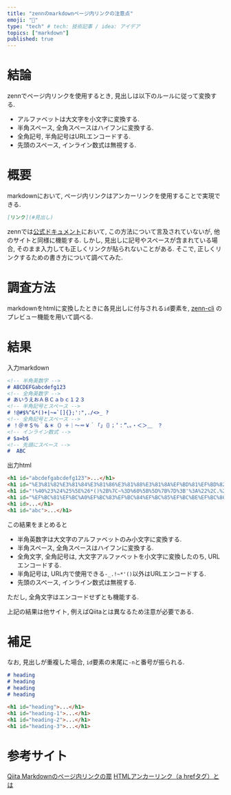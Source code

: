 ```yaml
---
title: "zennのmarkdownページ内リンクの注意点"
emoji: "🔗"
type: "tech" # tech: 技術記事 / idea: アイデア
topics: ["markdown"]
published: true
---
```


# 結論

zennでページ内リンクを使用するとき, 見出しは以下のルールに従って変換する.

 - アルファベットは大文字を小文字に変換する.
 - 半角スペース, 全角スペースはハイフンに変換する.
 - 全角記号, 半角記号はURLエンコードする.
 - 先頭のスペース, インライン数式は無視する.

# 概要

markdownにおいて, ページ内リンクはアンカーリンクを使用することで実現できる.

```markdown
[リンク](#見出し)
```

zennでは[公式ドキュメント](https://zenn.dev/zenn/articles/markdown-guide)において, この方法について言及されていないが, 他のサイトと同様に機能する. しかし, 見出しに記号やスペースが含まれている場合, そのまま入力しても正しくリンクが貼られないことがある. そこで, 正しくリンクするための書き方について調べてみた.

# 調査方法

markdownをhtmlに変換したときに各見出しに付与される`id`要素を, [zenn-cli](https://www.npmjs.com/package/zenn-cli?activeTab=readme) のプレビュー機能を用いて調べる.

# 結果

入力markdown
```markdown
<!-- 半角英数字 -->
# ABCDEFGabcdefg123
<!-- 全角英数字 -->
# あいうえおＡＢＣａｂｃ１２３
<!-- 半角記号とスペース -->
# !@#$%^&*()+|~=`[]{};':",./<>_ ?
<!-- 全角記号とスペース -->
# ！＠＃＄％＾＆＊（）＋｜〜＝￥｀「」｛｝；’：”、。・＜＞＿　？
<!-- インライン数式 -->
# $a=b$
<!-- 先頭にスペース -->
#  ABC
```

出力html
```html
<h1 id="abcdefgabcdefg123">...</h1>
<h1 id="%E3%81%82%E3%81%84%E3%81%86%E3%81%88%E3%81%8A%EF%BD%81%EF%BD%82%EF%BD%83%EF%BD%81%EF%BD%82%EF%BD%83%EF%BC%91%EF%BC%92%EF%BC%93">...</h1>
<h1 id="!%40%23%24%25%5E%26*()%2B%7C~%3D%60%5B%5D%7B%7D%3B'%3A%22%2C.%2F%3C%3E_-%3F">...</h1>
<h1 id="%EF%BC%81%EF%BC%A0%EF%BC%83%EF%BC%84%EF%BC%85%EF%BC%BE%EF%BC%86%EF%BC%8A%EF%BC%88%EF%BC%89%EF%BC%8B%EF%BD%9C%E3%80%9C%EF%BC%9D%EF%BF%A5%EF%BD%80%E3%80%8C%E3%80%8D%EF%BD%9B%EF%BD%9D%EF%BC%9B%E2%80%99%EF%BC%9A%E2%80%9D%E3%80%81%E3%80%82%E3%83%BB%EF%BC%9C%EF%BC%9E%EF%BC%BF-%EF%BC%9F">...</h1>
<h1 id>...</h1>
<h1 id="abc">...</h1>
```

この結果をまとめると

 - 半角英数字は大文字のアルファベットのみ小文字に変換する.
 - 半角スペース, 全角スペースはハイフンに変換する.
 - 全角文字, 全角記号は, 大文字アルファベットを小文字に変換したのち, URLエンコードする.
 - 半角記号は, URL内で使用できる`-_.!~*'()`以外はURLエンコードする.
 - 先頭のスペース, インライン数式は無視する.

ただし, 全角文字はエンコードせずとも機能する.

上記の結果は他サイト, 例えばQiitaとは異なるため注意が必要である.

# 補足

なお, 見出しが重複した場合, `id`要素の末尾に`-n`と番号が振られる.

```markdown
# heading
# heading
# heading
# heading
```

```html
<h1 id="heading">...</h1>
<h1 id="heading-1">...</h1>
<h1 id="heading-2">...</h1>
<h1 id="heading-3">...</h1>
```

# 参考サイト

[Qiita Markdownのページ内リンクの罠](https://qiita.com/hennin/items/7ee58dd7d7c013a23be7)
[HTMLアンカーリンク（a hrefタグ）とは](https://seolaboratory.jp/44165/)
